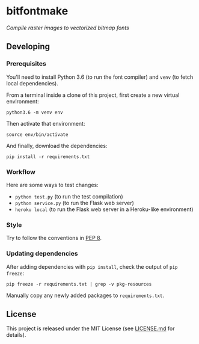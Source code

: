 # bitfontmake
_Compile raster images to vectorized bitmap fonts_

## Developing

### Prerequisites

You'll need to install Python 3.6 (to run the font compiler) and `venv` (to fetch local dependencies).

From a terminal inside a clone of this project, first create a new virtual environment:

```
python3.6 -m venv env
```

Then activate that environment:

```
source env/bin/activate
```

And finally, download the dependencies:

```
pip install -r requirements.txt
```

### Workflow

Here are some ways to test changes:

- `python test.py` (to run the test compilation)
- `python service.py` (to run the Flask web server)
- `heroku local` (to run the Flask web server in a Heroku-like environment)

### Style

Try to follow the conventions in [PEP 8](https://www.python.org/dev/peps/pep-0008/).

### Updating dependencies

After adding dependencies with `pip install`, check the output of `pip freeze`:

```
pip freeze -r requirements.txt | grep -v pkg-resources
```

Manually copy any newly added packages to `requirements.txt`.

## License

This project is released under the MIT License (see [LICENSE.md](LICENSE.md) for details).
